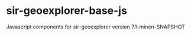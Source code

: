 sir-geoexplorer-base-js
=======================

Javascript components for sir-geoexplorer version 7.1-minen-SNAPSHOT
